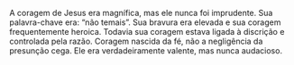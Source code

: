 ﻿A coragem de Jesus era magnífica, mas ele nunca foi imprudente. Sua palavra-chave era: “não temais”. Sua bravura era elevada e sua coragem frequentemente heroica. Todavia sua coragem estava ligada à discrição e controlada pela razão. Coragem nascida da fé, não a negligência da presunção cega. Ele era verdadeiramente valente, mas nunca audacioso.
